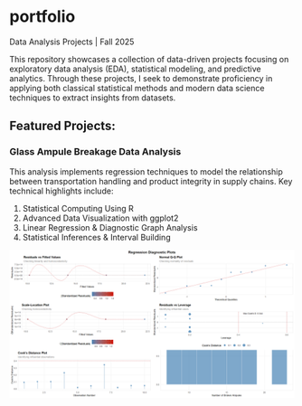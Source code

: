 # portfolio
Data Analysis Projects | Fall 2025

This repository showcases a collection of data-driven projects focusing on exploratory data analysis (EDA), statistical modeling, and predictive analytics. Through these projects, I seek to demonstrate proficiency in applying both classical statistical methods and modern data science techniques to extract insights from datasets.

## Featured Projects:
### Glass Ampule Breakage Data Analysis
This analysis implements  regression techniques to model the relationship between transportation handling and product integrity in supply chains. Key technical highlights include:

1. Statistical Computing Using R
2. Advanced Data Visualization with ggplot2
3. Linear Regression & Diagnostic Graph Analysis
4. Statistical Inferences & Interval Building

![Diagnostic Plots](images/AmpulesDiagnosticPlots.png)
